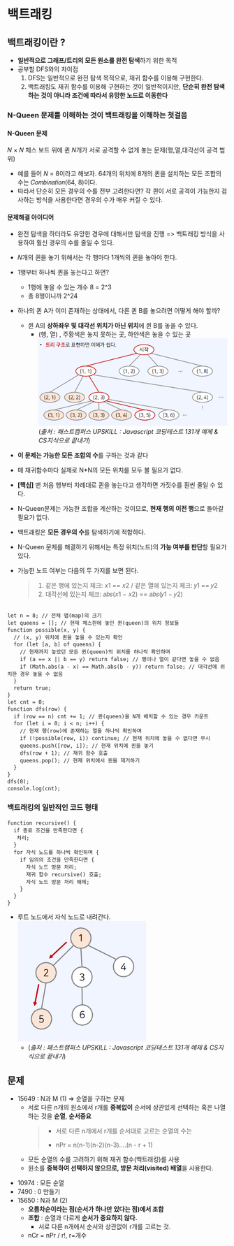 # 백트래킹

## 백트래킹이란 ?

- **일반적으로 그래프/트리의 모든 원소를 완전 탐색**하기 위한 목적
- 공부할 DFS와의 차이점
  1. DFS는 일반적으로 완전 탐색 목적으로, 재귀 함수를 이용해 구현한다.
  2. 백트래킹도 재귀 함수를 이용해 구현하는 것이 일반적이지만, **단순히 완전 탐색하는 것이 아니라 조건에 따라서 유망한 노드로 이동한다**

### N-Queen 문제를 이해하는 것이 백트래킹을 이해하는 첫걸음

#### N-Queen 문제

𝑁 × 𝑁 체스 보드 위에 퀸 𝑁개가 서로 공격할 수 없게 놓는 문제(행,열,대각선이 공격 범위)

- 예를 들어 𝑁 = 8이라고 해보자. 64개의 위치에 8개의 퀸을 설치하는 모든 조합의 수는 𝐶𝑜𝑚𝑏𝑖𝑛𝑎𝑡𝑖𝑜𝑛(64, 8)이다.
- 따라서 단순히 모든 경우의 수를 전부 고려한다면? 각 퀸이 서로 공격이 가능한지 검사하는 방식을 사용한다면 경우의 수가 매우 커질 수 있다.

#### 문제해결 아이디어

- 완전 탐색을 하더라도 유망한 경우에 대해서만 탐색을 진행 => 백트래킹 방식을 사용하여 훨신 경우의 수를 줄일 수 있다.

* 𝑁개의 퀸을 놓기 위해서는 각 행마다 1개씩의 퀸을 놓아야 한다.
* 1행부터 하나씩 퀸을 놓는다고 하면?
  - 1행에 놓을 수 있는 개수 8 = 2^3
  - 총 8행이니까 2^24
* 하나의 퀸 A가 이미 존재하는 상태에서, 다른 퀸 B를 놓으려면 어떻게 해야 할까?
  - 퀸 A의 **상하좌우 및 대각선 위치가 아닌 위치**에 퀸 B를 놓을 수 있다.
    - (행, 열) , 주황색은 놓지 못하는 곳, 하얀색은 놓을 수 있는 곳
      ![](b.PNG)
      (_출처 : 패스트캠퍼스 UPSKILL : Javascript 코딩테스트 131개 예제 & CS지식으로 끝내기_)
* **이 문제는 가능한 모든 조합의 수**를 구하는 것과 같다
* 매 재귀함수마다 실제로 N\*N의 모든 위치를 모두 볼 필요가 없다.
* **[핵심]** 맨 처음 행부터 차례대로 퀸을 놓는다고 생각하면 가짓수를 훤씬 줄일 수 있다.
* N-Queen문제는 가능한 조합을 계산하는 것이므로, **현재 행의 이전 행**으로 돌아갈 필요가 없다.

* 백트래킹은 **모든 경우의 수**를 탐색하기에 적합하다.
* N-Queen 문제를 해결하기 위해서는 특정 위치(노드)의 **가능 여부를 판단**할 필요가 있다.
* 가능한 노드 여부는 다음의 두 가지를 보면 된다.
  > 1. 같은 행에 있는지 체크: 𝑥1 == 𝑥2 / 같은 열에 있는지 체크: 𝑦1 == 𝑦2
  > 2. 대각선에 있는지 체크: 𝑎𝑏𝑠(𝑥1 − 𝑥2) == 𝑎𝑏𝑠(𝑦1 − 𝑦2)

```

let n = 8; // 전체 맵(map)의 크기
let queens = []; // 현재 체스판에 놓인 퀸(queen)의 위치 정보들
function possible(x, y) {
  // (x, y) 위치에 퀸을 놓을 수 있는지 확인
  for (let [a, b] of queens) {
    // 현재까지 놓았던 모든 퀸(queen)의 위치를 하나씩 확인하며
    if (a == x || b == y) return false; // 행이나 열이 같다면 놓을 수 없음
    if (Math.abs(a - x) == Math.abs(b - y)) return false; // 대각선에 위치한 경우 놓을 수 없음
  }
  return true;
}
let cnt = 0;
function dfs(row) {
  if (row == n) cnt += 1; // 퀸(queen)을 N개 배치할 수 있는 경우 카운트
  for (let i = 0; i < n; i++) {
    // 현재 행(row)에 존재하는 열을 하나씩 확인하며
    if (!possible(row, i)) continue; // 현재 위치에 놓을 수 없다면 무시
    queens.push([row, i]); // 현재 위치에 퀸을 놓기
    dfs(row + 1); // 재귀 함수 호출
    queens.pop(); // 현재 위치에서 퀸을 제거하기
  }
}
dfs(0);
console.log(cnt);
```

### 백트래킹의 일반적인 코드 형태

```
function recursive() {
  if 종료 조건을 만족한다면 {
   처리;
  }
  for 자식 노드를 하나씩 확인하며 {
    if 임의의 조건을 만족한다면 {
      자식 노드 방문 처리;
      재귀 함수 recursive() 호출;
      자식 노드 방문 처리 해제;
    }
  }
}
```

- 루트 노드에서 자식 노드로 내려간다.
  ![](a.PNG)
  - (_출처 : 패스트캠퍼스 UPSKILL : Javascript 코딩테스트 131개 예제 & CS지식으로 끝내기_)

## 문제

- 15649 : N과 M (1) => 순열을 구하는 문제
  - 서로 다른 n개의 원소에서 r개를 **중복없이** 순서에 상관있게 선택하는 혹은 나열하는 것을 **순열**, **순서중요**
    > - 서로 다른 n개에서 r개를 순서대로 고르는 순열의 수는
    >
    > * nPr = n(n-1)(n-2)(n-3)....(n - r + 1)
  * 모든 순열의 수를 고려하기 위해 재귀 함수(백트래킹)를 사용
  * 원소를 **중복하여 선택하지 않으므로, 방문 처리(visited) 배열**을 사용한다.

* 10974 : 모든 순열
* 7490 : 0 만들기
* 15650 : N과 M (2)
  - **오름차순이라는 점(순서가 하나만 있다는 점)에서 조합**
  * **조합** : 순열과 다르게 **순서가 중요하지 않다.**
    - 서로 다른 n개에서 순서와 상관없이 r개를 고르는 것.
  * nCr = nPr / r!, r=개수
